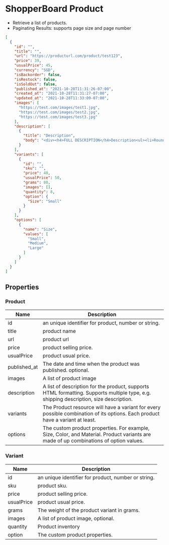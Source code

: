 # ShopperBoard Product 

- Retrieve a list of products.
- Paginating Results:  supports page size and page number

```JSON
[
  {
    "id": "",
    "title": "",
    "url": "https://producturl.com/product/test123",
    "price": 39,
    "usualPrice": 45,
    "currency": "SGD",
    "isBackorder": false,
    "isRestock": false,
    "isSoldOut": false,
    "published_at": "2021-10-28T11:31:26-07:00",
    "created_at": "2021-10-28T11:31:27-07:00",
    "updated_at": "2021-10-28T11:33:09-07:00",
    "images": [
      "https://test.com/images/test1.jpg",
      "https://test.com/images/test2.jpg",
      "https://test.com/images/test3.jpg"
    ],
    "description": [
      {
        "title": "Description",
        "body": "<div><h4>FULL DESCRIPTION</h4>Description<ul><li>Rounded neckline collar with front slit</li><li>Dropped shoulder</li><li>Slight puff sleeves</li><li>Fabric: Cotton</li></ul><h5>PRODUCT CODE: ABB0009470Y</h5><table><tbody><tr><td>Inches</td><td>S</td><td>M</td><td>L</td><td>XL</td></tr></tbody><tbody><tr><td>Shoulder</td><td>19.5</td><td>20</td><td>20.5</td><td>21</td></tr><tr><td>Bust</td><td>38</td><td>40</td><td>42</td><td>45</td></tr><tr><td>Hem</td><td>40</td><td>42</td><td>44</td><td>47</td></tr><tr><td>Length</td><td>23</td><td>23.5</td><td>24</td><td>25</td></tr></tbody></table><p>Model wears: M, UK 10, EUR 38<br>Model&#x2019;s height: 174 cm/5&#x2019;9&#x201D;</p><p><strong>LOOK AFTER ME</strong><br>Machine&#xA0;Wash According To Instructions On Care Label.<br>Hand washes preferred.</p></div>"
      }
    ],
    "variants": [
      {
        "id": "",
        "sku": "",
        "price": 40,
        "usualPrice": 50,
        "grams": 80,
        "images": [],
        "quantity": 8,
        "option": {
          "Size": "Small"
        }
      }
    ],
    "options": [
      {
        "name": "Size",
        "values": [
          "Small",
          "Medium",
          "Large"
        ]
      }
    ]
  }
]
```


## Properties

### Product
| Name | Description |
|------------|----------|
| id | an unique identifier for product, number or string. |
| title | product name |
| url | product url |
| price | product selling price. |
| usualPrice | product usual price. |
| published_at | The date and time when the product was published. optional. |
| images | A list of product image |
| description | A list of description for the product, supports HTML formatting. Supports multiple type, e.g. shipping description, size description. |
| variants | The Product resource will have a variant for every possible combination of its options. Each product have a variant at least. |
| options | The custom product properties. For example, Size, Color, and Material. Product variants are made of up combinations of option values.|
 
### Variant
| Name | Description |
|------------|----------|
| id | an unique identifier for product, number or string. |
| sku | product sku. |
| price | product selling price. |
| usualPrice | product usual price. |
| grams | The weight of the product variant in grams. |  
| images | A list of product image, optional. |
| quantity | Product inventory |
| option | The custom product properties. |